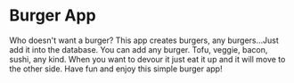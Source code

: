 # Burger App
Who doesn't want a burger?
This app creates burgers, any burgers...Just add it into the database.
You can add any burger. Tofu, veggie, bacon, sushi, any kind.
When you want to devour it just eat it up and it will move to the other side.
Have fun and enjoy this simple burger app!
